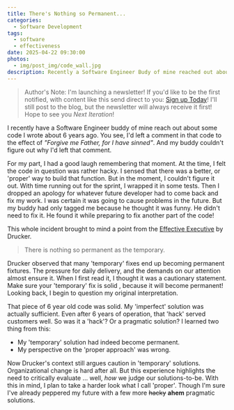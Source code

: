 ```yaml
---
title: There's Nothing so Permanent...
categories:
  - Software Development
tags:
  - software
  - effectiveness
date: 2025-04-22 09:30:00
photos: 
  - img/post_img/code_wall.jpg
description: Recently a Software Engineer Budy of mine reached out about some code I wrote 6 years ago. Turns out my temporary fix was rather permanent...
---
```

> Author's Note: I'm launching a newsletter! If you'd like to be the first notified, with content like this send direct to you: [Sign up Today](subscribepage.io/nOrcj7)! 
> I'll still post to the blog, but the newsletter will always receive it first! Hope to see you _Next Iteration_!

I recently have a Software Engineer buddy of mine reach out about some code I wrote about 6 years ago. You see, I'd left a comment in that code to the effect of _"Forgive me Father, for I have sinned"_. And my buddy couldn't figure out why I'd left that comment.

For my part, I had a good laugh remembering that moment. At the time, I felt the code in question was rather hacky. I sensed that there was a better, or 'proper' way to build that function. But in the moment, I couldn't figure it out. With time running out for the sprint, I wrapped it in some tests. Then I dropped an apology for whatever future developer had to come back and fix my work. I was certain it was going to cause problems in the future. But my buddy had only tagged me because he thought it was funny. He didn't need to fix it. He found it while preparing to fix another part of the code!

This whole incident brought to mind a point from the [Effective Executive](https://www.amazon.com/Effective-Executive-Definitive-Harperbusiness-Essentials/dp/0060833459) by Drucker.
> There is nothing so permanent as the temporary.

Drucker observed that many 'temporary' fixes end up becoming permanent fixtures. The pressure for daily delivery, and the demands on our attention almost ensure it. When I first read it, I thought it was a cautionary statement. Make sure your 'temporary' fix is solid , because it will become permanent! Looking back, I begin to question my original interpretation.

That piece of 6 year old code was solid. My 'imperfect' solution was actually sufficient. Even after 6 years of operation, that 'hack' served customers well. So was it a 'hack'? Or a pragmatic solution? I learned two thing from this:
- My 'temporary' solution had indeed become permanent.
- My perspective on the 'proper approach' was wrong.

Now Drucker's context still argues caution in 'temporary' solutions. Organizational change is hard after all.  But this experience highlights the need to critically evaluate ... well, _how_ we judge our solutions-to-be. With this in mind, I plan to take a harder look what I call 'proper'. Though I'm sure I've already peppered my future with a few more ~~hacky~~ **ahem** pragmatic solutions.